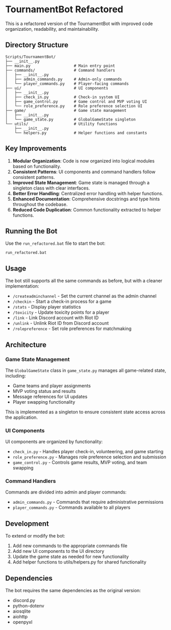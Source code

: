 # TournamentBot Refactored

This is a refactored version of the TournamentBot with improved code organization, readability, and maintainability.

## Directory Structure

```
Scripts/TournamentBot/
├── __init__.py
├── main.py                   # Main entry point
├── commands/                 # Command handlers
│   ├── __init__.py
│   ├── admin_commands.py     # Admin-only commands
│   └── player_commands.py    # Player-facing commands
├── ui/                       # UI components
│   ├── __init__.py
│   ├── check_in.py           # Check-in system UI
│   ├── game_control.py       # Game control and MVP voting UI
│   └── role_preference.py    # Role preference selection UI
├── game/                     # Game state management
│   ├── __init__.py
│   └── game_state.py         # GlobalGameState singleton
└── utils/                    # Utility functions
    ├── __init__.py
    └── helpers.py            # Helper functions and constants
```

## Key Improvements

1. **Modular Organization**: Code is now organized into logical modules based on functionality.
2. **Consistent Patterns**: UI components and command handlers follow consistent patterns.
3. **Improved State Management**: Game state is managed through a singleton class with clear interfaces.
4. **Better Error Handling**: Centralized error handling with helper functions.
5. **Enhanced Documentation**: Comprehensive docstrings and type hints throughout the codebase.
6. **Reduced Code Duplication**: Common functionality extracted to helper functions.

## Running the Bot

Use the `run_refactored.bat` file to start the bot:

```
run_refactored.bat
```

## Usage

The bot still supports all the same commands as before, but with a cleaner implementation:

- `/createadminchannel` - Set the current channel as the admin channel
- `/checkin` - Start a check-in process for a game
- `/stats` - Display player statistics
- `/toxicity` - Update toxicity points for a player
- `/link` - Link Discord account with Riot ID
- `/unlink` - Unlink Riot ID from Discord account
- `/rolepreference` - Set role preferences for matchmaking

## Architecture

### Game State Management

The `GlobalGameState` class in `game_state.py` manages all game-related state, including:

- Game teams and player assignments
- MVP voting status and results
- Message references for UI updates
- Player swapping functionality

This is implemented as a singleton to ensure consistent state access across the application.

### UI Components

UI components are organized by functionality:

- `check_in.py` - Handles player check-in, volunteering, and game starting
- `role_preference.py` - Manages role preference selection and submission
- `game_control.py` - Controls game results, MVP voting, and team swapping

### Command Handlers

Commands are divided into admin and player commands:

- `admin_commands.py` - Commands that require administrative permissions
- `player_commands.py` - Commands available to all players

## Development

To extend or modify the bot:

1. Add new commands to the appropriate commands file
2. Add new UI components to the UI directory
3. Update the game state as needed for new functionality
4. Add helper functions to utils/helpers.py for shared functionality

## Dependencies

The bot requires the same dependencies as the original version:

- discord.py
- python-dotenv
- aiosqlite
- aiohttp
- openpyxl